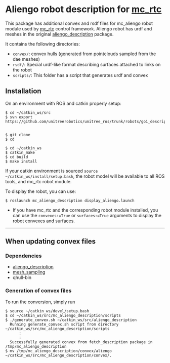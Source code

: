 # Aliengo robot description for [mc_rtc](https://jrl-umi3218.github.io/mc_rtc/)
This package has additional convex and rsdf files for mc_aliengo robot module used by [mc_rtc](https://jrl-umi3218.github.io/mc_rtc/) control framework.
Aliengo robot has urdf and meshes in the original [aliengo_description](https://github.com/unitreerobotics/unitree_ros/tree/master/robots/aliengo_description) package.

It contains the following directories:
 - `convex/`: convex hulls (generated from pointclouds sampled from the dae meshes)
 - `rsdf/`: Special urdf-like format describing surfaces attached to links on the robot
 - `scripts/`: This folder has a script that generates urdf and convex

## Installation

On an environment with ROS and catkin properly setup:

```
$ cd ~/catkin_ws/src
$ svn export https://github.com/unitreerobotics/unitree_ros/trunk/robots/go1_description


$ git clone 
$ cd 

$ cd ~/catkin_ws
$ catkin_make
$ cd build
$ make install
```

If your catkin environment is sourced `source ~/catkin_ws/install/setup.bash`, the robot model will be available to all ROS tools, and mc_rtc robot module.

To display the robot, you can use:

```
$ roslaunch mc_aliengo_description display_aliengo.launch
```

 - If you have mc_rtc and the corresponding robot module installed, you can use the `convexes:=True` or `surfaces:=True` arguments to display the robot convexes and surfaces.

***

## When updating convex files

### Dependencies

 - [aliengo_description](https://github.com/unitreerobotics/unitree_ros/tree/master/robots/aliengo_description)
 - [mesh_sampling](https://github.com/jrl-umi3218/mesh_sampling)
 - qhull-bin

### Generation of convex files
To run the conversion, simply run

```
$ source ~/catkin_ws/devel/setup.bash
$ cd ~/catkin_ws/src/mc_aliengo_description/scripts
$ ./generate_convex.sh ~/catkin_ws/src/aliengo_description
  Running generate_convex.sh script from directory ~/catkin_ws/src/mc_aliengo_description/scripts
      :
      :
  Successfully generated convex from fetch_description package in /tmp/mc_aliengo_description
$ mv /tmp/mc_aliengo_description/convex/aliengo ~/catkin_ws/src/mc_aliengo_description/convex/.
```
